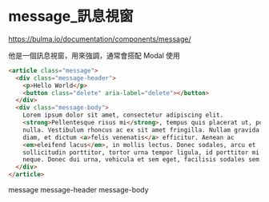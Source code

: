 # message_訊息視窗

https://bulma.io/documentation/components/message/

他是一個訊息視窗，用來強調，通常會搭配 Modal 使用

```html
<article class="message">
  <div class="message-header">
    <p>Hello World</p>
    <button class="delete" aria-label="delete"></button>
  </div>
  <div class="message-body">
    Lorem ipsum dolor sit amet, consectetur adipiscing elit.
    <strong>Pellentesque risus mi</strong>, tempus quis placerat ut, porta nec
    nulla. Vestibulum rhoncus ac ex sit amet fringilla. Nullam gravida purus
    diam, et dictum <a>felis venenatis</a> efficitur. Aenean ac
    <em>eleifend lacus</em>, in mollis lectus. Donec sodales, arcu et
    sollicitudin porttitor, tortor urna tempor ligula, id porttitor mi magna a
    neque. Donec dui urna, vehicula et sem eget, facilisis sodales sem.
  </div>
</article>
```

message
    message-header
    message-body